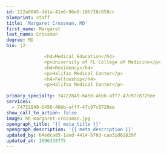 ```yaml
---
id: 122a0045-d41a-41e6-96e0-186728c858cc
blueprint: staff
title: 'Margaret Crossman, MD'
first_name: Margaret
last_name: Crossman
degree: MD
bio: |2-

              <h4>Medical Education</h4>
              <p>University of FL College of Medicine</p>
              <h4>Residency</h4>
              <p>Halifax Medical Center</p>
              <h4>Fellowship</h4>
              <p>Halifax Medical Center</p>
          
primary_specialty: 74722849-6450-46bb-aff7-47c97c8729ee
services:
  - 74722849-6450-46bb-aff7-47c97c8729ee
show_call_to_action: false
image: hh-margaret-crossman.jpg
opengraph_title: '{{ meta_title }}'
opengraph_description: '{{ meta_description }}'
updated_by: b4edca85-1aed-4414-b76d-caa31d61829f
updated_at: 1696338775
---
```

